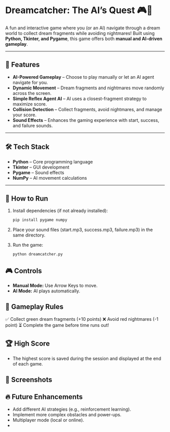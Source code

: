 # Dreamcatcher: The AI’s Quest 🎮🧠

A fun and interactive game where you (or an AI) navigate through a dream world to collect dream fragments while avoiding nightmares! Built using **Python, Tkinter, and Pygame**, this game offers both **manual and AI-driven gameplay**. 

---

## 🎯 Features  
- **AI-Powered Gameplay** – Choose to play manually or let an AI agent navigate for you.  
- **Dynamic Movement** – Dream fragments and nightmares move randomly across the screen.  
- **Simple Reflex Agent AI** – AI uses a closest-fragment strategy to maximize score.  
- **Collision Detection** – Collect fragments, avoid nightmares, and manage your score.  
- **Sound Effects** – Enhances the gaming experience with start, success, and failure sounds.  

---

## 🛠️ Tech Stack  
- **Python** – Core programming language  
- **Tkinter** – GUI development  
- **Pygame** – Sound effects  
- **NumPy** – AI movement calculations  

---

## 🚀 How to Run  
1. Install dependencies (if not already installed):  
   ```sh
   pip install pygame numpy
   ```

2. Place your sound files (start.mp3, success.mp3, failure.mp3) in the same directory.

3. Run the game:
   ```sh
   python dreamcatcher.py
   ```
## 🎮 Controls
- **Manual Mode:** Use Arrow Keys to move.
- **AI Mode:** AI plays automatically.

## 📌 Gameplay Rules
✅ Collect green dream fragments (+10 points)
❌ Avoid red nightmares (-1 point)
⏳ Complete the game before time runs out!

## 🏆 High Score
- The highest score is saved during the session and displayed at the end of each game.

## 📸 Screenshots


## 🔥 Future Enhancements
- Add different AI strategies (e.g., reinforcement learning).
- Implement more complex obstacles and power-ups.
- Multiplayer mode (local or online).
- 
